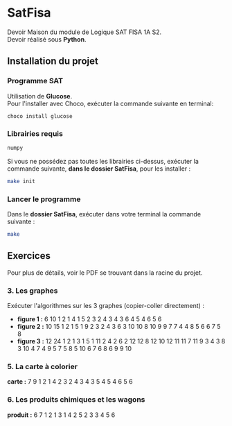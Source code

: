 # SatFisa

Devoir Maison du module de Logique SAT FISA 1A S2.  
Devoir réalisé sous **Python**.

## Installation du projet

### Programme SAT

Utilisation de **Glucose**.  
Pour l'installer avec Choco, exécuter la commande suivante en terminal:  

```shell
choco install glucose
```

### Librairies requis

```python
numpy
```

Si vous ne possédez pas toutes les librairies ci-dessus, exécuter la commande suivante, **dans le dossier SatFisa**, pour les installer :

```bash
make init
```

### Lancer le programme

Dans le **dossier SatFisa**, exécuter dans votre terminal la commande suivante :  

```bash
make
```

## Exercices

Pour plus de détails, voir le PDF se trouvant dans la racine du projet.

### 3. Les graphes

Exécuter l'algorithmes sur les 3 graphes (copier-coller directement) :
- __figure 1 :__ 6 10 1 2 1 4 1 5 2 3 2 4 3 4 3 6 4 5 4 6 5 6
- __figure 2 :__ 10 15 1 2 1 5 1 9 2 3 2 4 3 6 3 10 10 8 10 9 9 7 7 4 4 8 5 6 6 7 5 8
- __figure 3 :__ 12 24 1 2 1 3 1 5 1 11 2 4 2 6 2 12 12 8 12 10 12 11 11 7 11 9 3 4 3 8 3 10 4 7 4 9 5 7 5 8 5 10 6 7 6 8 6 9 9 10

### 5. La carte à colorier

__carte :__ 7 9 1 2 1 4 2 3 2 4 3 4 3 5 4 5 4 6 5 6

### 6. Les produits chimiques et les wagons

__produit :__ 6 7 1 2 1 3 1 4 2 5 2 3 3 4 5 6